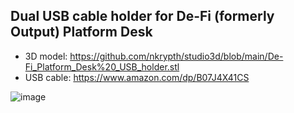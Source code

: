 ## Dual USB cable holder for De-Fi (formerly Output) Platform Desk
* 3D model: https://github.com/nkrypth/studio3d/blob/main/De-Fi_Platform_Desk%20_USB_holder.stl
* USB cable: https://www.amazon.com/dp/B07J4X41CS
 
![image](https://github.com/nkrypth/studio3d/assets/86504154/1f718344-3fe0-414b-8259-65e0fa5eaed8)
